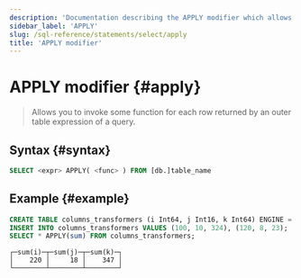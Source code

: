 ```yaml
---
description: 'Documentation describing the APPLY modifier which allows you to invoke some function for each row returned by an outer table expression of a query.'
sidebar_label: 'APPLY'
slug: /sql-reference/statements/select/apply
title: 'APPLY modifier'
---
```


# APPLY modifier {#apply}

> Allows you to invoke some function for each row returned by an outer table expression of a query.

## Syntax {#syntax}

```sql
SELECT <expr> APPLY( <func> ) FROM [db.]table_name
```

## Example {#example}

```sql
CREATE TABLE columns_transformers (i Int64, j Int16, k Int64) ENGINE = MergeTree ORDER by (i);
INSERT INTO columns_transformers VALUES (100, 10, 324), (120, 8, 23);
SELECT * APPLY(sum) FROM columns_transformers;
```

```response
┌─sum(i)─┬─sum(j)─┬─sum(k)─┐
│    220 │     18 │    347 │
└────────┴────────┴────────┘
```
